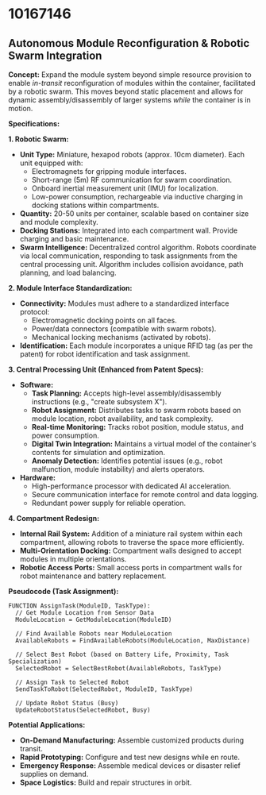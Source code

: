 # 10167146

## Autonomous Module Reconfiguration & Robotic Swarm Integration

**Concept:** Expand the module system beyond simple resource provision to enable *in-transit* reconfiguration of modules within the container, facilitated by a robotic swarm. This moves beyond static placement and allows for dynamic assembly/disassembly of larger systems *while* the container is in motion.

**Specifications:**

**1. Robotic Swarm:**

*   **Unit Type:** Miniature, hexapod robots (approx. 10cm diameter). Each unit equipped with:
    *   Electromagnets for gripping module interfaces.
    *   Short-range (5m) RF communication for swarm coordination.
    *   Onboard inertial measurement unit (IMU) for localization.
    *   Low-power consumption, rechargeable via inductive charging in docking stations within compartments.
*   **Quantity:** 20-50 units per container, scalable based on container size and module complexity.
*   **Docking Stations:** Integrated into each compartment wall. Provide charging and basic maintenance.
*   **Swarm Intelligence:** Decentralized control algorithm. Robots coordinate via local communication, responding to task assignments from the central processing unit. Algorithm includes collision avoidance, path planning, and load balancing.

**2. Module Interface Standardization:**

*   **Connectivity:** Modules must adhere to a standardized interface protocol:
    *   Electromagnetic docking points on all faces.
    *   Power/data connectors (compatible with swarm robots).
    *   Mechanical locking mechanisms (activated by robots).
*   **Identification:** Each module incorporates a unique RFID tag (as per the patent) for robot identification and task assignment.

**3. Central Processing Unit (Enhanced from Patent Specs):**

*   **Software:**
    *   **Task Planning:** Accepts high-level assembly/disassembly instructions (e.g., "create subsystem X").
    *   **Robot Assignment:** Distributes tasks to swarm robots based on module location, robot availability, and task complexity.
    *   **Real-time Monitoring:** Tracks robot position, module status, and power consumption.
    *   **Digital Twin Integration:** Maintains a virtual model of the container's contents for simulation and optimization.
    *   **Anomaly Detection:** Identifies potential issues (e.g., robot malfunction, module instability) and alerts operators.
*   **Hardware:**
    *   High-performance processor with dedicated AI acceleration.
    *   Secure communication interface for remote control and data logging.
    *   Redundant power supply for reliable operation.

**4. Compartment Redesign:**

*   **Internal Rail System:** Addition of a miniature rail system within each compartment, allowing robots to traverse the space more efficiently.
*   **Multi-Orientation Docking:** Compartment walls designed to accept modules in multiple orientations.
*   **Robotic Access Ports:** Small access ports in compartment walls for robot maintenance and battery replacement.

**Pseudocode (Task Assignment):**

```
FUNCTION AssignTask(ModuleID, TaskType):
  // Get Module Location from Sensor Data
  ModuleLocation = GetModuleLocation(ModuleID)

  // Find Available Robots near ModuleLocation
  AvailableRobots = FindAvailableRobots(ModuleLocation, MaxDistance)

  // Select Best Robot (based on Battery Life, Proximity, Task Specialization)
  SelectedRobot = SelectBestRobot(AvailableRobots, TaskType)

  // Assign Task to Selected Robot
  SendTaskToRobot(SelectedRobot, ModuleID, TaskType)

  // Update Robot Status (Busy)
  UpdateRobotStatus(SelectedRobot, Busy)
```

**Potential Applications:**

*   **On-Demand Manufacturing:** Assemble customized products during transit.
*   **Rapid Prototyping:** Configure and test new designs while en route.
*   **Emergency Response:** Assemble medical devices or disaster relief supplies on demand.
*   **Space Logistics:** Build and repair structures in orbit.